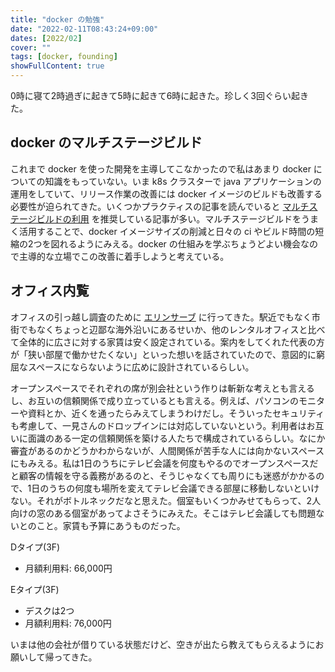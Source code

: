 ```yaml
---
title: "docker の勉強"
date: "2022-02-11T08:43:24+09:00"
dates: [2022/02]
cover: ""
tags: [docker, founding]
showFullContent: true
---
```


0時に寝て2時過ぎに起きて5時に起きて6時に起きた。珍しく3回ぐらい起きた。

## docker のマルチステージビルド

これまで docker を使った開発を主導してこなかったので私はあまり docker についての知識をもっていない。いま k8s クラスターで java アプリケーションの運用をしていて、リリース作業の改善には docker イメージのビルドも改善する必要性が迫られてきた。いくつかプラクティスの記事を読んでいると [マルチステージビルドの利用](https://matsuand.github.io/docs.docker.jp.onthefly/develop/develop-images/multistage-build/) を推奨している記事が多い。マルチステージビルドをうまく活用することで、docker イメージサイズの削減と日々の ci やビルド時間の短縮の2つを図れるようにみえる。docker の仕組みを学ぶちょうどよい機会なので主導的な立場でこの改善に着手しようと考えている。

## オフィス内覧

オフィスの引っ越し調査のために [エリンサーブ](https://www.erinserve.com/) に行ってきた。駅近でもなく市街でもなくちょっと辺鄙な海外沿いにあるせいか、他のレンタルオフィスと比べて全体的に広さに対する家賃は安く設定されている。案内をしてくれた代表の方が「狭い部屋で働かせたくない」といった想いを話されていたので、意図的に窮屈なスペースにならないように広めに設計されているらしい。

オープンスペースでそれぞれの席が別会社という作りは斬新な考えとも言えるし、お互いの信頼関係で成り立っているとも言える。例えば、パソコンのモニターや資料とか、近くを通ったらみえてしまうわけだし。そういったセキュリティも考慮して、一見さんのドロップインには対応していないという。利用者はお互いに面識のある一定の信頼関係を築ける人たちで構成されているらしい。なにか審査があるのかどうかわからないが、人間関係が苦手な人には向かないスペースにもみえる。私は1日のうちにテレビ会議を何度もやるのでオープンスペースだと顧客の情報を守る義務があるのと、そうじゃなくても周りにも迷惑がかかるので、1日のうちの何度も場所を変えてテレビ会議できる部屋に移動しないといけない。それがボトルネックだなと思えた。個室もいくつかみせてもらって、2人向けの窓のある個室があってよさそうにみえた。そこはテレビ会議しても問題ないとのこと。家賃も予算にあうものだった。

Dタイプ(3F)

* 月額利用料: 66,000円

Eタイプ(3F)

* デスクは2つ
* 月額利用料: 76,000円

いまは他の会社が借りている状態だけど、空きが出たら教えてもらえるようにお願いして帰ってきた。
